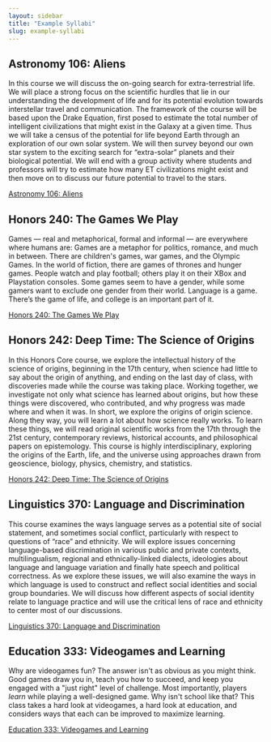 ```yaml
---
layout: sidebar
title: "Example Syllabi"
slug: example-syllabi
---
```


## Astronomy 106: Aliens

In this course we will discuss the on-going search for extra-terrestrial life. We will place a strong focus on the scientific hurdles that lie in our understanding the development of life and for its potential evolution towards interstellar travel and communication. The framework of the course will be based upon the Drake Equation, first posed to estimate the total number of intelligent civilizations that might exist in the Galaxy at a given time. Thus we will take a census of the potential for life beyond Earth through an exploration of our own solar system. We will then survey beyond our own star system to the exciting search for “extra-solar” planets and their biological potential. We will end with a group activity where students and professors will try to estimate how many ET civilizations might exist and then move on to discuss our future potential to travel to the stars.

<a href="/docs/ASTRO106_Syllabus.pdf" target="_blank"><i class="fa fa-file-pdf-o"></i> Astronomy 106: Aliens</a>

## Honors 240: The Games We Play

Games — real and metaphorical, formal and informal — are everywhere where humans are: Games are a metaphor for politics, romance, and much in between. There are children's games, war games, and the Olympic Games. In the world of fiction, there are games of thrones and hunger games. People watch and play football; others play it on their XBox and Playstation consoles. Some games seem to have a gender, while some gamers want to exclude one gender from their world. Language is a game. There’s the game of life, and college is an important part of it.

<a href="/docs/HON240_Syllabus.pdf" target="_blank"><i class="fa fa-file-pdf-o"></i> Honors 240: The Games We Play</a>

## Honors 242: Deep Time: The Science of Origins

In this Honors Core course, we explore the intellectual history of the science of origins, beginning in the 17th century, when science had little to say about the origin of anything, and ending on the last day of class, with discoveries made while the course was taking place. Working together, we investigate not only what science has learned about origins, but how these things were discovered, who contributed, and why progress was made where and when it was. In short, we explore the origins of origin science. Along they way, you will learn a lot about how science really works. To learn these things, we will read original scientific works from the 17th through the 21st century, contemporary reviews, historical accounts, and philosophical papers on epistemology. This course is highly interdisciplinary, exploring the origins of the Earth, life, and the universe using approaches drawn from geoscience, biology, physics, chemistry, and statistics.


<a href="/docs/HON242_Syllabus.pdf" target="_blank"><i class="fa fa-file-pdf-o"></i> Honors 242: Deep Time: The Science of Origins</a>

## Linguistics 370: Language and Discrimination

This course examines the ways language serves as a potential site of social statement, and sometimes social conflict, particularly with respect to questions of “race” and ethnicity. We will explore issues concerning language-based discrimination in various public and private contexts, multilingualism, regional and ethnically-linked dialects, ideologies about language and language variation and finally hate speech and political correctness. As we explore these issues, we will also examine the ways in which language is used to construct and reflect social identities and social group boundaries. We will discuss how different aspects of social identity relate to language practice and will use the critical lens of race and ethnicity to center most of our discussions.

<a href="/docs/LING370_Syllabus.pdf" target="_blank"><i class="fa fa-file-pdf-o"></i> Linguistics 370: Language and Discrimination</a>

## Education 333: Videogames and Learning

Why are videogames fun? The answer isn't as obvious as you might think. Good games draw you in, teach you how to succeed, and keep you engaged with a "just right" level of challenge. Most importantly, players *learn* while playing a well-designed game. Why isn't school like that? This class takes a hard look at videogames, a hard look at education, and considers ways that each can be improved to maximize learning.

<a href="/docs/EDUC333_Syllabus.pdf" target="_blank"><i class="fa fa-file-pdf-o"></i> Education 333: Videogames and Learning</a>
